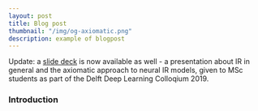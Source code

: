 ```yaml
---
layout: post
title: Blog post
thumbnail: "/img/og-axiomatic.png"
description: example of blogpost
---
```


Update: a [slide deck](https://docs.google.com/presentation/d/e/2PACX-1vQPIJ-ymT8Ff-nvBZMb2O8-i_rSp2FObDab891tLpGPueQCJh2ReWI-I72hhLpivT1ZPfbKf3YVXDDo/pub?start=false&loop=false&delayms=3000) is now available as well - a presentation about IR in general and the axiomatic approach to neural IR models, given to MSc students as part of the Delft Deep Learning Colloqium 2019.

### Introduction

